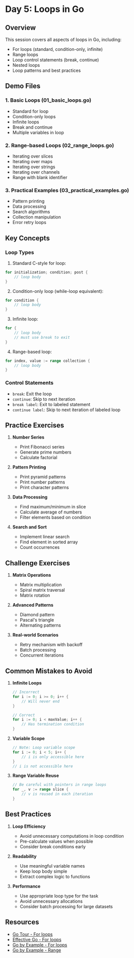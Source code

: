 # Day 5: Loops in Go

## Overview

This session covers all aspects of loops in Go, including:
- For loops (standard, condition-only, infinite)
- Range loops
- Loop control statements (break, continue)
- Nested loops
- Loop patterns and best practices

## Demo Files

### 1. Basic Loops (01_basic_loops.go)
- Standard for loop
- Condition-only loops
- Infinite loops
- Break and continue
- Multiple variables in loop

### 2. Range-based Loops (02_range_loops.go)
- Iterating over slices
- Iterating over maps
- Iterating over strings
- Iterating over channels
- Range with blank identifier

### 3. Practical Examples (03_practical_examples.go)
- Pattern printing
- Data processing
- Search algorithms
- Collection manipulation
- Error retry loops

## Key Concepts

### Loop Types
1. Standard C-style for loop:
```go
for initialization; condition; post {
    // loop body
}
```

2. Condition-only loop (while-loop equivalent):
```go
for condition {
    // loop body
}
```

3. Infinite loop:
```go
for {
    // loop body
    // must use break to exit
}
```

4. Range-based loop:
```go
for index, value := range collection {
    // loop body
}
```

### Control Statements
- `break`: Exit the loop
- `continue`: Skip to next iteration
- `break label`: Exit to labeled statement
- `continue label`: Skip to next iteration of labeled loop

## Practice Exercises

1. **Number Series**
   - Print Fibonacci series
   - Generate prime numbers
   - Calculate factorial

2. **Pattern Printing**
   - Print pyramid patterns
   - Print number patterns
   - Print character patterns

3. **Data Processing**
   - Find maximum/minimum in slice
   - Calculate average of numbers
   - Filter elements based on condition

4. **Search and Sort**
   - Implement linear search
   - Find element in sorted array
   - Count occurrences

## Challenge Exercises

1. **Matrix Operations**
   - Matrix multiplication
   - Spiral matrix traversal
   - Matrix rotation

2. **Advanced Patterns**
   - Diamond pattern
   - Pascal's triangle
   - Alternating patterns

3. **Real-world Scenarios**
   - Retry mechanism with backoff
   - Batch processing
   - Concurrent iterations

## Common Mistakes to Avoid

1. **Infinite Loops**
   ```go
   // Incorrect
   for i := 0; i >= 0; i++ {
       // Will never end
   }

   // Correct
   for i := 0; i < maxValue; i++ {
       // Has termination condition
   }
   ```

2. **Variable Scope**
   ```go
   // Note: Loop variable scope
   for i := 0; i < 5; i++ {
       // i is only accessible here
   }
   // i is not accessible here
   ```

3. **Range Variable Reuse**
   ```go
   // Be careful with pointers in range loops
   for _, v := range slice {
       // v is reused in each iteration
   }
   ```

## Best Practices

1. **Loop Efficiency**
   - Avoid unnecessary computations in loop condition
   - Pre-calculate values when possible
   - Consider break conditions early

2. **Readability**
   - Use meaningful variable names
   - Keep loop body simple
   - Extract complex logic to functions

3. **Performance**
   - Use appropriate loop type for the task
   - Avoid unnecessary allocations
   - Consider batch processing for large datasets

## Resources

- [Go Tour - For loops](https://tour.golang.org/flowcontrol/1)
- [Effective Go - For loops](https://golang.org/doc/effective_go#for)
- [Go by Example - For loops](https://gobyexample.com/for)
- [Go by Example - Range](https://gobyexample.com/range)
